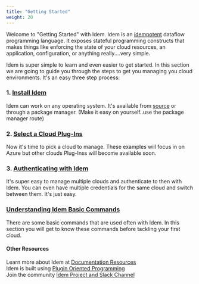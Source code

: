 ```yaml
---
title: "Getting Started"
weight: 20
---
```


Welcome to "Getting Started" with Idem. Idem is an [idempotent](/) dataflow programming language. It exposes stateful programming constructs that makes things like enforcing the state of your cloud resources, an application, configuration, or anything really....very simple.

Idem is super simple to learn and even easier to get started. In this section we are going to guide you through the steps to get you managing you cloud environments. It's an easy three step process:

### 1. [Install Idem](/getting-started/install-idem/)
Idem can work on any operating system. It's available from [source](https://gitlab.com/saltstack/pop/idem) or through a package manager. (Make it easy on yourself..use the package manager route)

### 2. [Select a Cloud Plug-Ins](/getting-started/cloud-plug-ins/)
Now it's time to pick a cloud to manage. These examples will focus in on Azure but other clouds Plug-Inss will become available soon.

### 3. [Authenticating with Idem](/getting-started/authenticate/)
It's super easy to manage multiple clouds and authenticate to then with Idem. You can even have multiple credentials for the same cloud and switch between them. It's just easy.

### [Understanding Idem Basic Commands](/getting-started/basic-commands/)
There are some basic commands that are used often with Idem. In this section you will get to know these commands before tackling your first cloud.

#### Other Resources
Learn more about Idem at [Documentation Resources](/documentation-resources/)<br>
Idem is built using [Plugin Oriented Programming](https://melissahurdart.wixsite.com/idemproject/documentation)<br>
Join the community [Idem Project and Slack Channel](https://melissahurdart.wixsite.com/idemproject/community)
